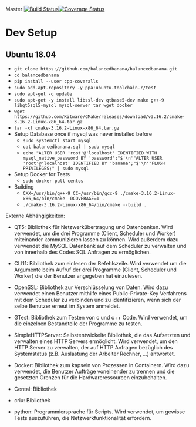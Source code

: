 Master [![Build Status](https://travis-ci.org/balancedbanana/balancedbanana.svg?branch=master)](https://travis-ci.org/balancedbanana/balancedbanana)[![Coverage Status](https://coveralls.io/repos/github/balancedbanana/balancedbanana/badge.svg?branch=master)](https://coveralls.io/github/balancedbanana/balancedbanana?branch=master)

# Dev Setup
## Ubuntu 18.04
- `git clone https://github.com/balancedbanana/balancedbanana.git`
- `cd balancedbanana`
- `pip install --user cpp-coveralls`
- `sudo add-apt-repository -y ppa:ubuntu-toolchain-r/test`
- `sudo apt-get -q update`
- `sudo apt-get -y install libssl-dev qtbase5-dev make g++-9 libqt5sql5-mysql mysql-server tar wget docker`
- `wget https://github.com/Kitware/CMake/releases/download/v3.16.2/cmake-3.16.2-Linux-x86_64.tar.gz`
- `tar -xf cmake-3.16.2-Linux-x86_64.tar.gz`
- Setup Database once if mysql was never installed before
    - `sudo systemctl start mysql`
    - `cat balancedbanana.sql | sudo mysql`
    - `echo "ALTER USER 'root'@'localhost' IDENTIFIED WITH mysql_native_password BY 'password';"$'\n'"ALTER USER 'root'@'localhost' IDENTIFIED BY 'banana';"$'\n'"FLUSH PRIVILEGES;" | sudo mysql`
- Setup Docker for Tests
    - `sudo docker pull centos`
- Building
    - `CXX=/usr/bin/g++-9 CC=/usr/bin/gcc-9 ./cmake-3.16.2-Linux-x86_64/bin/cmake -DCOVERAGE=1 .`
    - `./cmake-3.16.2-Linux-x86_64/bin/cmake --build .`


Externe Abhängigkeiten:

 - QT5:
	Bibliothek für Netzwerkübertragung und Datenbanken. Wird verwendet, um die drei Programme (Client, Scheduler und Worker) miteinander kommunizieren lassen zu können. Wird außerdem dazu verwendet die MySQL Datenbank auf dem Scheduler zu verwalten und von innerhalb des Codes SQL Anfragen zu ermöglichen.

 - CLI11:
	Bibliothek zum einlesen der Befehlszeile. Wird verwendet um die Argumente beim Aufruf der drei Programme (Client, Scheduler und Worker) die der Benutzer angegeben hat einzulesen.

 - OpenSSL:
	Bibliothek zur Verschlüsselung von Daten. Wird dazu verwendet einen Benutzer mithilfe eines Public-Private-Key Verfahrens mit dem Scheduler zu verbinden und zu identifizieren, wenn sich der selbe Benutzer erneut im System anmeldet.

 - GTest:
	Bibliothek zum Testen von c und c++ Code. Wird verwendet, um die einzelnen Bestandteile der Programme zu testen.

 - SimpleHTTPServer:
	Selbstentwickelte Bibliothek, die das Aufsetzten und verwalten eines HTTP Servers ermöglicht. Wird verwendet, um den HTTP Server zu verwalten, der auf HTTP Anfragen bezüglich des Systemstatus (z.B. Auslastung der Arbeiter Rechner, ...) antwortet.

 - Docker:
	Bibliothek zum kapseln von Prozessen in Containern. Wird dazu verwendet, die Benutzer Aufträge voneinender zu trennen und die gesetzten Grenzen für die Hardwareressourcen einzubehalten.

 - Cereal:
	Bibliothek

 - criu:
	Bibliothek

 - python:
	Programmiersprache für Scripts. Wird verwendet, um gewisse Tests auszuführen, die Netzwerkfunktionalität erfordern.
